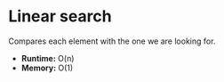 # Linear search

Compares each element with the one we are looking for.

- **Runtime:** O(n)
- **Memory:** O(1)
